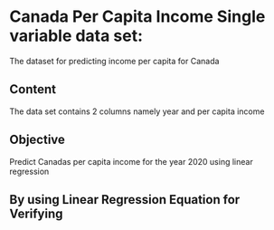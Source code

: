# Canada Per Capita Income Single variable data set:

The dataset for predicting income per capita for Canada 
## Content
The data set contains 2 columns namely year and per capita income
## Objective
Predict Canadas per capita income for the year 2020 using linear regression 

## By using  Linear Regression Equation for Verifying 


  
